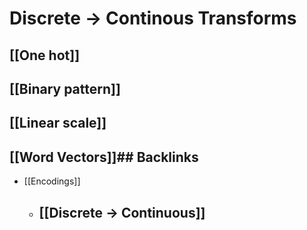 # Discrete -> Continous Transforms

## [[One hot]]

## [[Binary pattern]]

## [[Linear scale]]

## [[Word Vectors]]## Backlinks
* [[Encodings]]
	* ## [[Discrete -> Continuous]]

